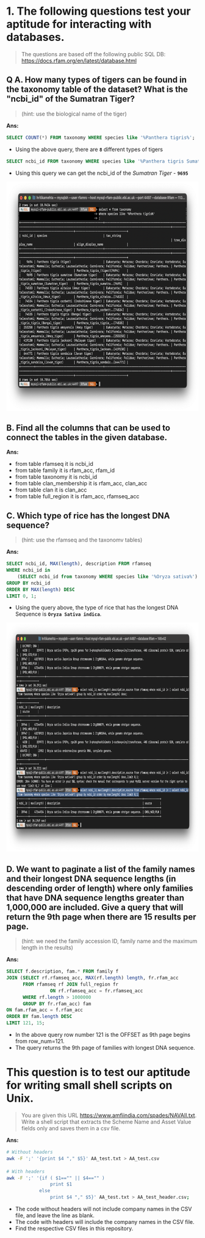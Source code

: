 # 1. The following questions test your aptitude for interacting with databases. 
> The questions are based off the following public SQL DB: https://docs.rfam.org/en/latest/database.html

## Q A. How many types of tigers can be found in the taxonomy table of the dataset? What is the "ncbi_id" of the Sumatran Tiger? 
> (hint: use the biological name of the tiger)

**Ans:**
```sql
SELECT COUNT(*) FROM taxonomy WHERE species like '%Panthera tigris%';
```
* Using the above query, there are **`8`** different types of tigers

```sql
SELECT ncbi_id FROM taxonomy WHERE species like '%Panthera tigris Sumatrae%';
```
* Using this query we can get the ncbi_id of the *Sumatran Tiger* - **`9695`**

<img src="1A.png" width="800" height="600"/>

## B. Find all the columns that can be used to connect the tables in the given database.

**Ans:**
* from table rfamseq it is ncbi_id
* from table family it is rfam_acc, rfam_id
* from table taxonomy it is ncbi_id
* from table clan_membership it is rfam_acc, clan_acc
* from table clan it is clan_acc
* from table full_region it is rfam_acc, rfamseq_acc

## C. Which type of rice has the longest DNA sequence?
> (hint: use the rfamseq and the taxonomv tables)

**Ans:**
```sql
SELECT ncbi_id, MAX(length), description FROM rfamseq 
WHERE ncbi_id in 
	(SELECT ncbi_id from taxonomy WHERE species like '%Oryza sativa%')
GROUP BY ncbi_id 
ORDER BY MAX(length) DESC
LIMIT 0, 1;
```
* Using the query above, the type of rice that has the longest DNA Sequence is  **`Oryza Sativa indica`**.

<img src="1C.png" width="1000" height="600">

## D. We want to paginate a list of the family names and their longest DNA sequence lengths (in descending order of length) where only families that have DNA sequence lengths greater than 1,000,000 are included. Give a query that will return the 9th page when there are 15 results per page. 
> (hint: we need the family accession ID, family name and the maximum length in the results)

**Ans:**
```sql
SELECT f.description, fam.* FROM family f 
JOIN (SELECT rf.rfamseq_acc, MAX(rf.length) length, fr.rfam_acc 
	  FROM rfamseq rf JOIN full_region fr 
	  			ON rf.rfamseq_acc = fr.rfamseq_acc 
	  WHERE rf.length > 1000000
	  GROUP BY fr.rfam_acc) fam
ON fam.rfam_acc = f.rfam_acc
ORDER BY fam.length DESC
LIMIT 121, 15;
```
* In the above query row number 121 is the OFFSET as 9th page begins from row_num=121.
* The query returns the 9th page of families with longest DNA sequence.


# This question is to test our aptitude for writing small shell scripts on Unix.
>You are given this URL https://www.amfiindia.com/spades/NAVAIl.txt. Write a shell script that extracts the Scheme Name and Asset Value fields only and saves them in a csv file.

**Ans:**
```bash
# Without headers
awk -F ';' '{print $4 "," $5}' AA_test.txt > AA_test.csv

# With headers
awk -F ';' '{if ( $1=="" || $4=="" )
				print $1
			else 
				print $4 "," $5}' AA_test.txt > AA_test_header.csv;
```

* The code without headers will not include company names in the CSV file, and leave the line as blank.
* The code with headers will include the company names in the CSV file.
* Find the respective CSV files in this repository.